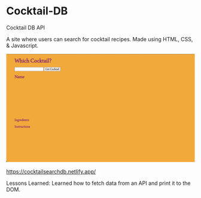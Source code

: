 # Cocktail-DB
Cocktail DB API

A site where users can search for cocktail recipes. Made using HTML, CSS, & Javascript.

![Screenshot](CocktailDBsite.png)

https://cocktailsearchdb.netlify.app/



Lessons Learned: Learned how to fetch data from an API and print it to the DOM.
